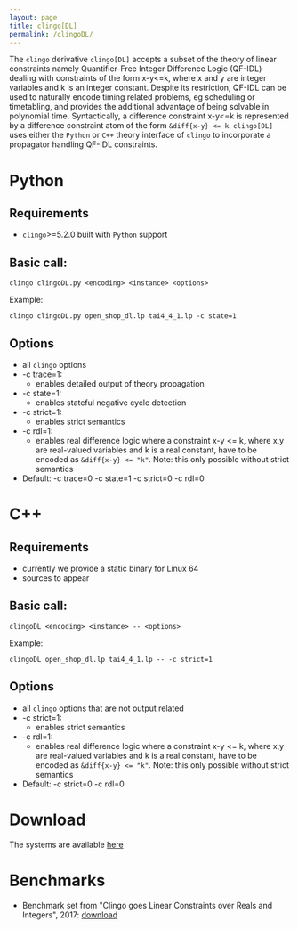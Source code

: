 ```yaml
---
layout: page
title: clingo[DL]
permalink: /clingoDL/
---
```


The `clingo` derivative `clingo[DL]` accepts a subset of the theory of linear constraints 
namely Quantifier-Free Integer Difference Logic (QF-IDL) 
dealing with constraints of the form x-y<=k,
where x and y are integer variables and k is an integer constant.
Despite its restriction, QF-IDL can be used to naturally encode timing related problems, eg scheduling or timetabling,
and provides the additional advantage of being solvable in polynomial time.
Syntactically, a difference constraint x-y<=k is represented by a difference constraint atom of the form `&diff{x-y} <= k`.
`clingo[DL]` uses either the `Python` or `C++` theory interface of `clingo` to incorporate a propagator handling QF-IDL constraints. 

# Python

## Requirements
- `clingo`>=5.2.0 built with `Python` support

## Basic call:
```
clingo clingoDL.py <encoding> <instance> <options>
```
Example:
```
clingo clingoDL.py open_shop_dl.lp tai4_4_1.lp -c state=1
```

## Options
- all `clingo` options
- -c trace=1:
    - enables detailed output of theory propagation
- -c state=1:
    - enables stateful negative cycle detection
- -c strict=1:
    - enables strict semantics
- -c rdl=1:
    - enables real difference logic where a constraint x-y <= k, where x,y are real-valued variables and k is a real constant,
      have to be encoded as `&diff{x-y} <= "k"`.
      Note: this only possible without strict semantics
- Default: -c trace=0 -c state=1 -c strict=0 -c rdl=0

# C++

## Requirements
- currently we provide a static binary for Linux 64
- sources to appear

## Basic call:
```
clingoDL <encoding> <instance> -- <options>
```
Example:
```
clingoDL open_shop_dl.lp tai4_4_1.lp -- -c strict=1
```

## Options
- all `clingo` options that are not output related
- -c strict=1:
    - enables strict semantics
- -c rdl=1:
    - enables real difference logic where a constraint x-y <= k, where x,y are real-valued variables and k is a real constant,
      have to be encoded as `&diff{x-y} <= "k"`.
      Note: this only possible without strict semantics
- Default: -c strict=0 -c rdl=0

# Download

The systems are available [here](https://github.com/potassco/clingoDL)

# Benchmarks

- Benchmark set from "Clingo goes Linear Constraints over Reals and Integers", 2017: [download](http://www.cs.uni-potsdam.de/wv/clingoLC/clingoLC-benchmarks.tar.gz)
